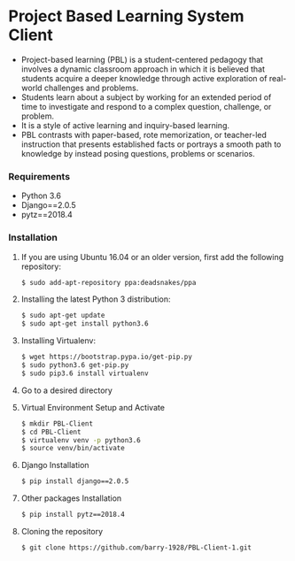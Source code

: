 # Project Based Learning System Client

- Project-based learning (PBL) is a student-centered pedagogy that involves a dynamic classroom approach in which it is believed that students acquire a deeper knowledge through active exploration of real-world challenges and problems. 
- Students learn about a subject by working for an extended period of time to investigate and respond to a complex question, challenge, or problem. 
- It is a style of active learning and inquiry-based learning. 
- PBL contrasts with paper-based, rote memorization, or teacher-led instruction that presents established facts or portrays a smooth path to knowledge by instead posing questions, problems or scenarios.

### Requirements
  - Python 3.6
  - Django==2.0.5
  - pytz==2018.4


### Installation


1. If you are using Ubuntu 16.04 or an older version, first add the following repository:
    ```sh
    $ sudo add-apt-repository ppa:deadsnakes/ppa
    ```
2. Installing the latest Python 3 distribution:
    ```sh
    $ sudo apt-get update
    $ sudo apt-get install python3.6
    ```
3. Installing Virtualenv:
    ```sh
    $ wget https://bootstrap.pypa.io/get-pip.py
    $ sudo python3.6 get-pip.py
    $ sudo pip3.6 install virtualenv
    ```

4. Go to a desired directory

5. Virtual Environment Setup and Activate
    ```sh
    $ mkdir PBL-Client
    $ cd PBL-Client
    $ virtualenv venv -p python3.6
    $ source venv/bin/activate
    ```

4. Django Installation
    ```sh
    $ pip install django==2.0.5
    ```

5. Other packages Installation
    ```sh
    $ pip install pytz==2018.4
    ```

6. Cloning the repository
    ```sh
    $ git clone https://github.com/barry-1928/PBL-Client-1.git
    ```